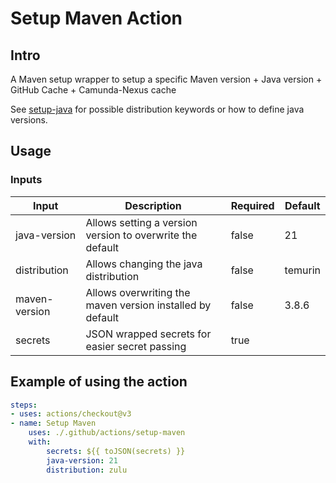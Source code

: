 # Setup Maven Action

## Intro

A Maven setup wrapper to setup a specific Maven version + Java version + GitHub Cache + Camunda-Nexus cache

See [setup-java](https://github.com/actions/setup-java) for possible distribution keywords or how to define java versions.

## Usage

### Inputs

|     Input     |                        Description                        | Required | Default |
|---------------|-----------------------------------------------------------|----------|---------|
| java-version  | Allows setting a version version to overwrite the default | false    | 21      |
| distribution  | Allows changing the java distribution                     | false    | temurin |
| maven-version | Allows overwriting the maven version installed by default | false    | 3.8.6   |
| secrets       | JSON wrapped secrets for easier secret passing            | true     |         |

## Example of using the action

```yaml
steps:
- uses: actions/checkout@v3
- name: Setup Maven
    uses: ./.github/actions/setup-maven
    with:
        secrets: ${{ toJSON(secrets) }}
        java-version: 21
        distribution: zulu
```

